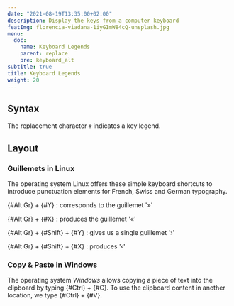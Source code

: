 ```yaml
---
date: "2021-08-19T13:35:00+02:00"
description: Display the keys from a computer keyboard
featImg: florencia-viadana-1iyGImW84cQ-unsplash.jpg
menu:
  doc:
    name: Keyboard Legends
    parent: replace
    pre: keyboard_alt
subtitle: true
title: Keyboard Legends
weight: 20
---
```


## Syntax

The replacement character `#` indicates a key legend.

## Layout

### Guillemets in Linux

The operating system Linux offers these simple keyboard shortcuts to introduce punctuation elements for French, Swiss and German typography.

{#Alt Gr} + {#Y}
: corresponds to the guillemet '»'

{#Alt Gr} + {#X} 
: produces the guillemet '«'

{#Alt Gr} + {#Shift} + {#Y} 
: gives us a single guillemet '›'

{#Alt Gr} + {#Shift} + {#X} 
: produces '‹'

### Copy & Paste in Windows

The operating system *Windows* allows copying a piece of text into the clipboard by typing {#Ctrl} + {#C}. To use the clipboard content in another location, we type {#Ctrl} + {#V}.
